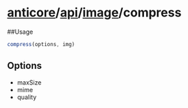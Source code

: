 # [anticore](../../../../../#reference)/[api](../../#reference)/[image](../#reference)/<a name="reference">compress</a>

##Usage

```js
compress(options, img)
```

## Options

* maxSize
* mime
* quality